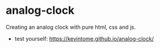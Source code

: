 # analog-clock
Creating an analog clock with pure html, css and js. 

- test yourself: https://kevintome.github.io/analog-clock/
